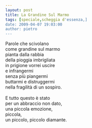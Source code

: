 ```yaml
---
layout: post
title: La Grandine Sul Marmo
tags: [speciale,scheggia d'essenza,]
date: 2009-04-07 19:03:00
author: pietro
---
```

Parole che scivolano<br/>come grandine sul marmo<br/>pianta dalla rabbia<br/>della pioggia imbrigliata<br/>in prigione vorrei uscire<br/>e infrangermi<br/>senza più piangermi<br/>buttarmi e distruggermi<br/>nella fragilità di un sospiro.<br/><br/>E tutto questo è stato<br/>per un abbraccio non dato,<br/>una piccola emozione,<br/>piccola,<br/>un piccolo, piccolo diamante.
